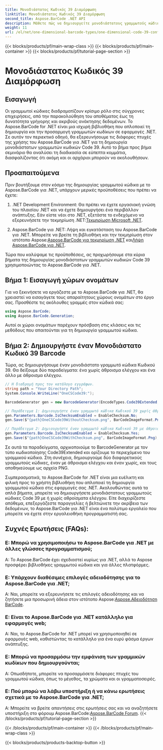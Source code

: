 ```yaml
---
title: Μονοδιάστατος Κωδικός 39 Διαμόρφωση
linktitle: Μονοδιάστατος Κωδικός 39 Διαμόρφωση
second_title: Aspose.BarCode .NET API
description: Μάθετε πώς να δημιουργείτε μονοδιάστατους γραμμωτούς κώδικες Code 39 σε .NET με Aspose.BarCode. Οδηγός βήμα προς βήμα για προγραμματιστές.
weight: 11
url: /el/net/one-dimensional-barcode-types/one-dimensional-code-39-configuration/
---
```


{{< blocks/products/pf/main-wrap-class >}}
{{< blocks/products/pf/main-container >}}
{{< blocks/products/pf/tutorial-page-section >}}

# Μονοδιάστατος Κωδικός 39 Διαμόρφωση


## Εισαγωγή

Οι γραμμωτοί κώδικες διαδραματίζουν κρίσιμο ρόλο στις σύγχρονες επιχειρήσεις, από την παρακολούθηση του αποθέματος έως τη δυνατότητα γρήγορης και ακριβούς ανάκτησης δεδομένων. Το Aspose.BarCode for .NET είναι μια ισχυρή βιβλιοθήκη που απλοποιεί τη δημιουργία και την προσαρμογή γραμμωτών κωδίκων σε εφαρμογές .NET. Σε αυτόν τον περιεκτικό οδηγό, θα εξερευνήσουμε τις διάφορες πτυχές της χρήσης του Aspose.BarCode για .NET για τη δημιουργία μονοδιάστατων γραμμωτών κωδικών Code 39. Αυτό το βήμα προς βήμα σεμινάριο θα αναλύσει τη διαδικασία σε εύπεπτα κομμάτια, διασφαλίζοντας ότι ακόμη και οι αρχάριοι μπορούν να ακολουθήσουν.

## Προαπαιτούμενα

Πριν βουτήξουμε στον κόσμο της δημιουργίας γραμμωτού κώδικα με το Aspose.BarCode για .NET, υπάρχουν μερικές προϋποθέσεις που πρέπει να έχετε:

1.  .NET Development Environment: Θα πρέπει να έχετε εργασιακή γνώση του πλαισίου .NET και να έχετε δημιουργήσει ένα περιβάλλον ανάπτυξης. Εάν είστε νέοι στο .NET, εξετάστε το ενδεχόμενο να εξερευνήσετε την τεκμηρίωση .NET:[Τεκμηρίωση Microsoft .NET](https://docs.microsoft.com/en-us/dotnet/).

2. Aspose.BarCode για .NET: Λήψη και εγκατάσταση του Aspose.BarCode για .NET. Μπορείτε να βρείτε τη βιβλιοθήκη και την τεκμηρίωση στον ιστότοπο Aspose:[Aspose.BarCode για τεκμηρίωση .NET](https://reference.aspose.com/barcode/net/) και[Λήψη Aspose.BarCode για .NET](https://releases.aspose.com/barcode/net/).

Τώρα που καλύψαμε τις προϋποθέσεις, ας προχωρήσουμε στα κύρια βήματα της δημιουργίας μονοδιάστατων γραμμωτών κωδικών Code 39 χρησιμοποιώντας το Aspose.BarCode για .NET.

## Βήμα 1: Εισαγωγή χώρων ονομάτων
Για να ξεκινήσετε να εργάζεστε με το Aspose.BarCode για .NET, θα χρειαστεί να εισαγάγετε τους απαραίτητους χώρους ονομάτων στο έργο σας. Προσθέστε τις ακόλουθες γραμμές στον κώδικά σας:

```csharp
using Aspose.BarCode;
using Aspose.BarCode.Generation;
```

Αυτοί οι χώροι ονομάτων παρέχουν πρόσβαση στις κλάσεις και τις μεθόδους που απαιτούνται για τη δημιουργία γραμμωτού κώδικα.

## Βήμα 2: Δημιουργήστε έναν Μονοδιάστατο Κωδικό 39 Barcode

Τώρα, ας δημιουργήσουμε έναν μονοδιάστατο γραμμωτό κώδικα Κωδικού 39. Θα δείξουμε δύο παραδείγματα: ένα χωρίς άθροισμα ελέγχου και ένα άλλο με άθροισμα ελέγχου.

```csharp
// Η διαδρομή προς τον κατάλογο εγγράφων.
string path = "Your Directory Path";
System.Console.WriteLine("OneCSCode39:");

BarcodeGenerator gen = new BarcodeGenerator(EncodeTypes.Code39Extended, "CODE");

// Παράδειγμα 1: Δημιουργήστε έναν γραμμωτό κώδικα Κωδικού 39 χωρίς άθροισμα ελέγχου
gen.Parameters.Barcode.IsChecksumEnabled = EnableChecksum.No;
gen.Save($"{path}OneCSCode39WithoutChecksum.png", BarCodeImageFormat.Png);

// Παράδειγμα 2: Δημιουργήστε έναν γραμμωτό κώδικα Κωδικού 39 με άθροισμα ελέγχου
gen.Parameters.Barcode.IsChecksumEnabled = EnableChecksum.Yes;
gen.Save($"{path}OneCSCode39WithChecksum.png", BarCodeImageFormat.Png);
```

Σε αυτά τα παραδείγματα, αρχικοποιούμε το BarcodeGenerator με τον τύπο κωδικοποίησης Code39Extended και ορίζουμε το περιεχόμενο του γραμμικού κώδικα. Στη συνέχεια, δημιουργούμε δύο διαφορετικούς γραμμωτούς κώδικες, έναν με άθροισμα ελέγχου και έναν χωρίς, και τους αποθηκεύουμε ως αρχεία PNG.

Συμπερασματικά, το Aspose.BarCode for .NET είναι μια ευέλικτη και φιλική προς το χρήστη βιβλιοθήκη που απλοποιεί τη δημιουργία γραμμωτού κώδικα στις εφαρμογές σας .NET. Ακολουθώντας αυτά τα απλά βήματα, μπορείτε να δημιουργήσετε μονοδιάστατους γραμμωτούς κώδικες Code 39 με ή χωρίς αθροίσματα ελέγχου. Είτε διαχειρίζεστε απόθεμα, επεξεργάζεστε παραγγελίες ή βελτιώνετε την ακρίβεια των δεδομένων, το Aspose.BarCode για .NET είναι ένα πολύτιμο εργαλείο που μπορείτε να έχετε στην εργαλειοθήκη προγραμματιστή σας.

## Συχνές Ερωτήσεις (FAQs):

### Ε: Μπορώ να χρησιμοποιήσω το Aspose.BarCode για .NET με άλλες γλώσσες προγραμματισμού;
Α: Το Aspose.BarCode έχει σχεδιαστεί κυρίως για .NET, αλλά το Aspose προσφέρει βιβλιοθήκες γραμμωτού κώδικα και για άλλες πλατφόρμες.

### Ε: Υπάρχουν διαθέσιμες επιλογές αδειοδότησης για το Aspose.BarCode για .NET;
Α: Ναι, μπορείτε να εξερευνήσετε τις επιλογές αδειοδότησης και να ζητήσετε μια προσωρινή άδεια στον ιστότοπο Aspose:[Aspose.Αδειοδότηση BarCode](https://purchase.aspose.com/temporary-license/).

### Ε: Είναι το Aspose.BarCode για .NET κατάλληλο για εφαρμογές web;
Α: Ναι, το Aspose.BarCode for .NET μπορεί να χρησιμοποιηθεί σε εφαρμογές web, καθιστώντας το κατάλληλο για ένα ευρύ φάσμα έργων ανάπτυξης.

### Ε: Μπορώ να προσαρμόσω την εμφάνιση των γραμμικών κωδίκων που δημιουργούνται;
Α: Οπωσδήποτε, μπορείτε να προσαρμόσετε διάφορες πτυχές του γραμμωτού κώδικα, όπως το μέγεθος, τα χρώματα και οι γραμματοσειρές.

### Ε: Πού μπορώ να λάβω υποστήριξη ή να κάνω ερωτήσεις σχετικά με το Aspose.BarCode για .NET;
 Α: Μπορείτε να βρείτε απαντήσεις στις ερωτήσεις σας και να αναζητήσετε υποστήριξη στο φόρουμ Aspose.BarCode:[Aspose.BarCode Forum](https://forum.aspose.com/c/barcode/13).
{{< /blocks/products/pf/tutorial-page-section >}}

{{< /blocks/products/pf/main-container >}}
{{< /blocks/products/pf/main-wrap-class >}}

{{< blocks/products/products-backtop-button >}}
